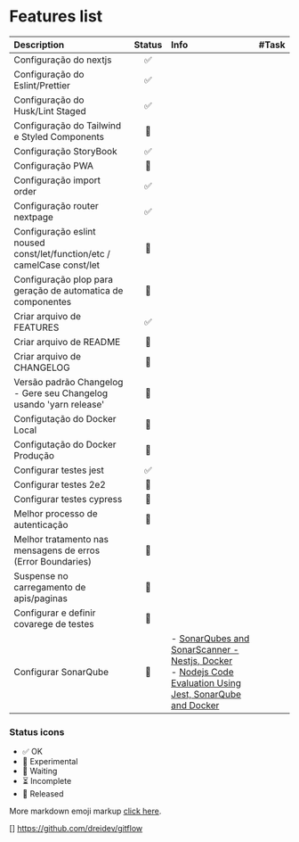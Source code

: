 # Features list

| Description                                                             | Status              | Info                                                                                                                                                                                                                                                                                | #Task |
|:------------------------------------------------------------------------| :------------------ | :---------------------------------------------------------------------------------------------------------------------------------------------------------------------------------------------------------------------------------------------------------------------------------- | :---- |
| Configuração do nextjs                                                  | <center>✅</center> |                                                                                                                                                                                                                                                                                     |       |
| Configuração do Eslint/Prettier                                         | <center>✅</center> |                                                                                                                                                                                                                                                                                     |       |
| Configuração do Husk/Lint Staged                                        | <center>✅</center> |                                                                                                                                                                                                                                                                                     |       |
| Configuração do Tailwind e Styled Components                            | <center>🔲</center> |                                                                                                                                                                                                                                                                                     |       |
| Configuração StoryBook                                                  | <center>✅</center> |                                                                                                                                                                                                                                                                                     |       |
| Configuração PWA                                                        | <center>🔲</center> |                                                                                                                                                                                                                                                                                     |       |
| Configuração import order                                               | <center>✅</center> |                                                                                                                                                                                                                                                                                     |       |
| Configuração router nextpage                                            | <center>✅</center> |                                                                                                                                                                                                                                                                                     |       |
| Configuração eslint noused const/let/function/etc / camelCase const/let | <center>🔲</center> |                                                                                                                                                                                                                                                                                     |       |
| Configuração plop para geração de automatica de componentes             | <center>🔲</center> |                                                                                                                                                                                                                                                                                     |       |
| Criar arquivo de FEATURES                                               | <center>✅</center> |                                                                                                                                                                                                                                                                                     |       |
| Criar arquivo de README                                                 | <center>🔲</center> |                                                                                                                                                                                                                                                                                     |       |
| Criar arquivo de CHANGELOG                                              | <center>🔲</center> |                                                                                                                                                                                                                                                                                     |       |
| Versão padrão Changelog - Gere seu Changelog usando 'yarn release'      | <center>🔲</center> |                                                                                                                                                                                                                                                                                     |       |
| Configutação do Docker Local                                            | <center>🔲</center> |                                                                                                                                                                                                                                                                                     |       |
| Configutação do Docker Produção                                         | <center>🔲</center> |                                                                                                                                                                                                                                                                                     |       |
| Configurar testes jest                                                  | <center>✅</center> |                                                                                                                                                                                                                                                                                     |       |
| Configurar testes 2e2                                                   | <center>🔲</center> |                                                                                                                                                                                                                                                                                     |       |
| Configurar testes cypress                                               | <center>🔲</center> |                                                                                                                                                                                                                                                                                     |       |
| Melhor processo de autenticação                                         | <center>🔲</center> |                                                                                                                                                                                                                                                                                     |       |
| Melhor tratamento nas mensagens de erros (Error Boundaries)             | <center>🔲</center> |                                                                                                                                                                                                                                                                                     |       |
| Suspense no carregamento de apis/paginas                                | <center>🔲</center> |                                                                                                                                                                                                                                                                                     |       |
| Configurar e definir covarege de testes                                 | <center>🔲</center> |                                                                                                                                                                                                                                                                                     |       |
| Configurar SonarQube                                                    | <center>🔲</center> | - [SonarQubes and SonarScanner - Nestjs, Docker](https://gist.github.com/tsabunkar/68bde97f226f8a1640b3ce66c4cf6f73) <br/> - [Nodejs Code Evaluation Using Jest, SonarQube and Docker](https://medium.com/swlh/nodejs-code-evaluation-using-jest-sonarqube-and-docker-f6b41b2c319d) |       |

### Status icons

- ✅ OK
- 🔬 Experimental
- 🔲 Waiting
- ⏳ Incomplete
- 🚀 Released

More markdown emoji markup [click here](https://gist.github.com/rxaviers/7360908).

[] https://github.com/dreidev/gitflow
